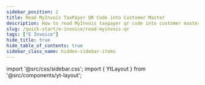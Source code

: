 ```yaml
---
sidebar_position: 2
title: Read MyInvois TaxPayer QR Code into Customer Master
description: How to read MyInvois taxpayer qr code into customer master
slug: /quick-start/e-invoice/read-myinvois-qr
tags: ["E Invoice"]
hide_title: true 
hide_table_of_contents: true
sidebar_class_name: hidden-sidebar-items
---
```


import '@src/css/sidebar.css';
import { YtLayout } from '@src/components/yt-layout';

<YtLayout 
    videoId="dAaucBNuD18"
/>  
